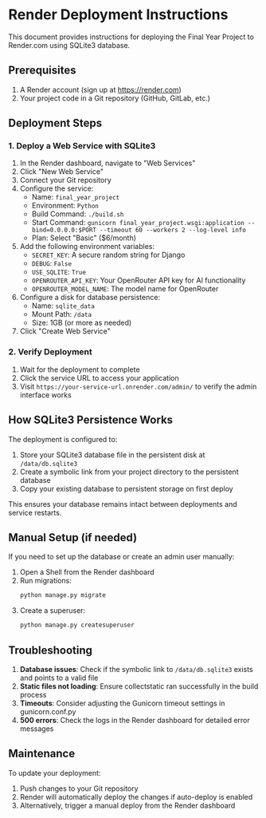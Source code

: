 # Render Deployment Instructions

This document provides instructions for deploying the Final Year Project to Render.com using SQLite3 database.

## Prerequisites

1. A Render account (sign up at https://render.com)
2. Your project code in a Git repository (GitHub, GitLab, etc.)

## Deployment Steps

### 1. Deploy a Web Service with SQLite3

1. In the Render dashboard, navigate to "Web Services"
2. Click "New Web Service"
3. Connect your Git repository
4. Configure the service:
   - Name: `final_year_project`
   - Environment: `Python`
   - Build Command: `./build.sh`
   - Start Command: `gunicorn final_year_project.wsgi:application --bind=0.0.0.0:$PORT --timeout 60 --workers 2 --log-level info`
   - Plan: Select "Basic" ($6/month)
5. Add the following environment variables:
   - `SECRET_KEY`: A secure random string for Django
   - `DEBUG`: `False`
   - `USE_SQLITE`: `True`
   - `OPENROUTER_API_KEY`: Your OpenRouter API key for AI functionality
   - `OPENROUTER_MODEL_NAME`: The model name for OpenRouter
6. Configure a disk for database persistence:
   - Name: `sqlite_data`
   - Mount Path: `/data`
   - Size: 1GB (or more as needed)
7. Click "Create Web Service"

### 2. Verify Deployment

1. Wait for the deployment to complete
2. Click the service URL to access your application
3. Visit `https://your-service-url.onrender.com/admin/` to verify the admin interface works

## How SQLite3 Persistence Works

The deployment is configured to:
1. Store your SQLite3 database file in the persistent disk at `/data/db.sqlite3`
2. Create a symbolic link from your project directory to the persistent database
3. Copy your existing database to persistent storage on first deploy

This ensures your database remains intact between deployments and service restarts.

## Manual Setup (if needed)

If you need to set up the database or create an admin user manually:

1. Open a Shell from the Render dashboard
2. Run migrations:
   ```bash
   python manage.py migrate
   ```
3. Create a superuser:
   ```bash
   python manage.py createsuperuser
   ```

## Troubleshooting

1. **Database issues**: Check if the symbolic link to `/data/db.sqlite3` exists and points to a valid file
2. **Static files not loading**: Ensure collectstatic ran successfully in the build process
3. **Timeouts**: Consider adjusting the Gunicorn timeout settings in gunicorn.conf.py
4. **500 errors**: Check the logs in the Render dashboard for detailed error messages

## Maintenance

To update your deployment:

1. Push changes to your Git repository
2. Render will automatically deploy the changes if auto-deploy is enabled
3. Alternatively, trigger a manual deploy from the Render dashboard 